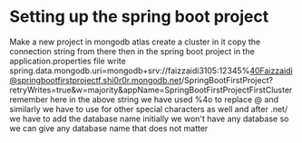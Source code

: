 # Setting up the spring boot project

Make a new project in mongodb atlas
create a cluster in it
copy the connection string from there
then in the spring boot project in the application.properties file write
spring.data.mongodb.uri=mongodb+srv://faizzaidi3105:12345%40Faizzaidi@springbootfirstprojectf.shi0r0r.mongodb.net/SpringBootFirstProject?retryWrites=true&w=majority&appName=SpringBootFirstProjectFirstCluster
remember here in the above string we have used %4o to replace @ and similarly we have to use for other special characters as well 
and after .net/ we have to add the database name initially we won't have any database so we can give any database name that does not matter

